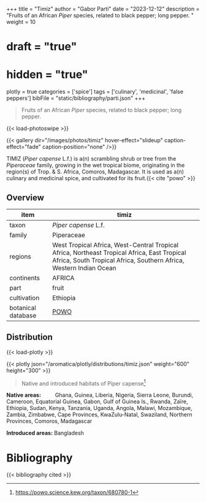 +++
title = "Timiz"
author = "Gabor Parti"
date = "2023-12-12"
description = "Fruits of an African *Piper* species, related to black pepper; long pepper. "
weight = 10
# draft = "true"
# hidden = "true"
plotly = true
categories = ['spice']
tags = ['culinary', 'medicinal', 'false peppers']
bibFile = "static/bibliography/parti.json"
+++

>Fruits of an African *Piper* species, related to black pepper; long pepper.  [<i class="fab fa-wikipedia-w"></i>](https://en.wikipedia.org/wiki/Piper_capense)

{{< load-photoswipe >}}

{{< gallery dir="/images/photos/timiz" hover-effect="slideup" caption-effect="fade" caption-position="none" />}}

<center>



</center>

TIMIZ (*Piper capense* L.f.) is a(n) scrambling shrub or tree from the *Piperaceae* family, growing in the wet tropical biome, originating in the region(s) of Trop. & S. Africa, Comoros, Madagascar. It is used as a(n) culinary and medicinal spice, and cultivated for its fruit.{{< cite "powo" >}}

## Overview

|       item       |                                                                              timiz                                                                              |
|------------------|-----------------------------------------------------------------------------------------------------------------------------------------------------------------|
|       taxon      |                                                                       *Piper capense* L.f.                                                                      |
|      family      |                                                                            Piperaceae                                                                           |
|      regions     |West Tropical Africa, West-Central Tropical Africa, Northeast Tropical Africa, East Tropical Africa, South Tropical Africa, Southern Africa, Western Indian Ocean|
|    continents    |                                                                              AFRICA                                                                             |
|       part       |                                                                              fruit                                                                              |
|    cultivation   |                                                                             Ethiopia                                                                            |
|botanical database|                                                       [POWO](https://powo.science.kew.org/taxon/680780-1)                                                       |



## Distribution

{{< load-plotly >}}

{{< plotly json="/aromatica/plotly/distributions/timiz.json" weight="600" height="300" >}}

>Native and introduced habitats of Piper capense[^powo]

[^powo]: https://powo.science.kew.org/taxon/680780-1

<p style="text-align:left;">

**Native areas:** &ensp; &ensp; &ensp; Ghana, Guinea, Liberia, Nigeria, Sierra Leone, Burundi, Cameroon, Equatorial Guinea, Gabon, Gulf of Guinea Is., Rwanda, Zaïre, Ethiopia, Sudan, Kenya, Tanzania, Uganda, Angola, Malawi, Mozambique, Zambia, Zimbabwe, Cape Provinces, KwaZulu-Natal, Swaziland, Northern Provinces, Comoros, Madagascar

**Introduced areas:** Bangladesh

</p>



# Bibliography

{{< bibliography cited >}}

